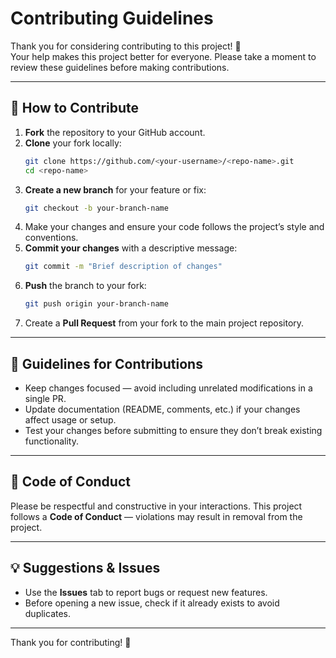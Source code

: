 # Contributing Guidelines

Thank you for considering contributing to this project! 🎉  
Your help makes this project better for everyone. Please take a moment to review these guidelines before making contributions.

---

## 📌 How to Contribute

1. **Fork** the repository to your GitHub account.
2. **Clone** your fork locally:
   ```bash
   git clone https://github.com/<your-username>/<repo-name>.git
   cd <repo-name>
   ```
3. **Create a new branch** for your feature or fix:
   ```bash
   git checkout -b your-branch-name
   ```
4. Make your changes and ensure your code follows the project’s style and conventions.
5. **Commit your changes** with a descriptive message:
   ```bash
   git commit -m "Brief description of changes"
   ```
6. **Push** the branch to your fork:
   ```bash
   git push origin your-branch-name
   ```
7. Create a **Pull Request** from your fork to the main project repository.

---

## 🧾 Guidelines for Contributions

- Keep changes focused — avoid including unrelated modifications in a single PR.
- Update documentation (README, comments, etc.) if your changes affect usage or setup.
- Test your changes before submitting to ensure they don’t break existing functionality.

---

## 📝 Code of Conduct

Please be respectful and constructive in your interactions. This project follows a **Code of Conduct** — violations may result in removal from the project.

---

## 💡 Suggestions & Issues

- Use the **Issues** tab to report bugs or request new features.
- Before opening a new issue, check if it already exists to avoid duplicates.

---

Thank you for contributing! 🚀
